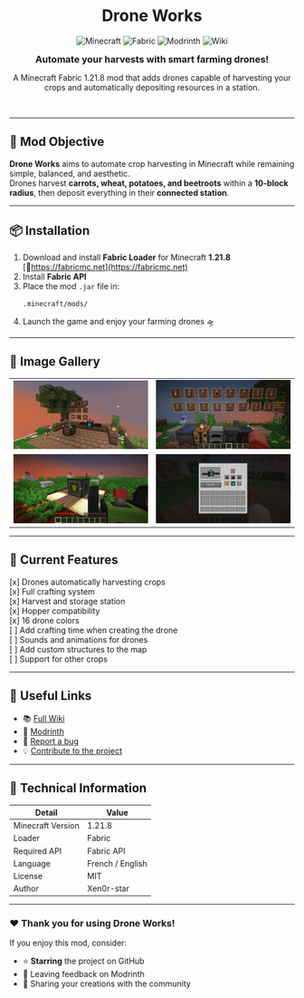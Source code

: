 <div align="center">
   <h1>Drone Works</h1>

![Minecraft](https://img.shields.io/badge/Minecraft-1.21.8-brightgreen?style=for-the-badge&logo=minecraft)
![Fabric](https://img.shields.io/badge/Mod%20Loader-Fabric-blue?style=for-the-badge&logo=fabricmc)
![Modrinth](https://img.shields.io/badge/Modrinth-Drone%20Works-00AF5C?style=for-the-badge&logo=modrinth)
![Wiki](https://img.shields.io/badge/Wiki-Available-blueviolet?style=for-the-badge)

<h3 style="display: inline;">Automate your harvests with smart farming drones!</h3>
   <p style="max-width: 700px;">A Minecraft Fabric 1.21.8 mod that adds drones capable of harvesting your crops and automatically depositing resources in a station.</p>

   <br>
</div>

---

## 🌾 Mod Objective

**Drone Works** aims to automate crop harvesting in Minecraft while remaining simple, balanced, and aesthetic.\
Drones harvest **carrots, wheat, potatoes, and beetroots** within a **10-block radius**, then deposit everything in their **connected station**.

---

## 📦 Installation

1. Download and install **Fabric Loader** for Minecraft **1.21.8** [🔗https://fabricmc.net](https://fabricmc.net)
2. Install **Fabric API**
3. Place the mod `.jar` file in:
   ```
   .minecraft/mods/
   ```
4. Launch the game and enjoy your farming drones 🛸

---

## 📸 Image Gallery

<table>
    <tr>
        <td><img src="./docs/Screenshot1.png" alt="Screenshot 1" width="400"/></td>
        <td><img src="./docs/Screenshot2.png" alt="Screenshot 2" width="400"/></td>
    </tr>
    <tr>
        <td><img src="./docs/Screenshot3.png" alt="Screenshot 3" width="400"/></td>
        <td><img src="./docs/Screenshot4.png" alt="Screenshot 4" width="400"/></td>
    </tr>
</table>

---

## 🧠 Current Features

[x] Drones automatically harvesting crops\
[x] Full crafting system\
[x] Harvest and storage station\
[x] Hopper compatibility\
[x] 16 drone colors\
[ ] Add crafting time when creating the drone\
[ ] Sounds and animations for drones\
[ ] Add custom structures to the map\
[ ] Support for other crops

---

## 💬 Useful Links

- 📚 [Full Wiki](https://github.com/xen0r-star/DroneWorks/wiki)
- 🥱 [Modrinth](https://modrinth.com/mod/drone-works)
- 🐛 [Report a bug](https://github.com/DroneWorks/issues)
- 💡 [Contribute to the project](https://github.com/DroneWorks/pulls)

---

## 🧟 Technical Information

| Detail            | Value              |
| ----------------- | ------------------|
| Minecraft Version | 1.21.8             |
| Loader            | Fabric             |
| Required API      | Fabric API         |
| Language          | French / English   |
| License           | MIT                |
| Author            | Xen0r-star         |

---

### ❤️ Thank you for using **Drone Works**!

If you enjoy this mod, consider:

- ⭐ **Starring** the project on GitHub
- 💬 Leaving feedback on Modrinth
- 🚀 Sharing your creations with the community

